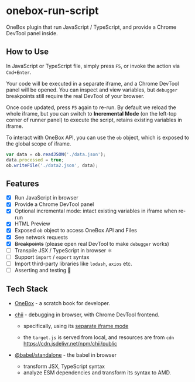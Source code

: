 # onebox-run-script

OneBox plugin that run JavaScript / TypeScript, and provide a Chrome DevTool panel inside.

## How to Use

In JavaScript or TypeScript file, simply press `F5`, or invoke the action via `Cmd+Enter`.

Your code will be executed in a separate iframe, and a Chrome DevTool panel will be opened. You can inspect and view variables, but `debugger` breakpoints still require the real DevTool of your browser.

Once code updated, press `F5` again to re-run. By default we reload the whole iframe, but you can switch to **Incremental Mode** (on the left-top corner of runner panel) to execute the script, retains existing variables in iframe.

To interact with OneBox API, you can use the `ob` object, which is exposed to the global scope of iframe.

```js
var data = ob.readJSON('./data.json');
data.processed = true;
ob.writeFile('./data2.json', data);
```

## Features

- [x] Run JavaScript in browser
- [x] Provide a Chrome DevTool panel
- [x] Optional incremental mode: intact existing variables in iframe when re-run
- [x] HTML Preview
- [x] Exposed `ob` object to access OneBox API and Files
- [x] See network requests
- [x] ~~Breakpoints~~ (please open real DevTool to make `debugger` works)
- [ ] Transpile JSX / TypeScript in browser ⚛️
- [ ] Support `import` / `export` syntax
- [ ] Import third-party libraries like `lodash`, `axios` etc.
- [ ] Asserting and testing 🚦

## Tech Stack

- [OneBox](https://github.com/lyonbot/onebox) - a scratch book for developer.

- [chii](https://github.com/liriliri/chii) - debugging in browser, with Chrome DevTool frontend.

  - specifically, using its [separate iframe mode](https://chii.liriliri.io/test/iframe.html)

  - the `target.js` is served from local, and resources are from `cdn` <https://cdn.jsdelivr.net/npm/chii/public>

- [@babel/standalone](https://babeljs.io/docs/babel-standalone) - the babel in browser

  - transform JSX, TypeScript syntax
  - analyze ESM dependencies and transform its syntax to AMD.
